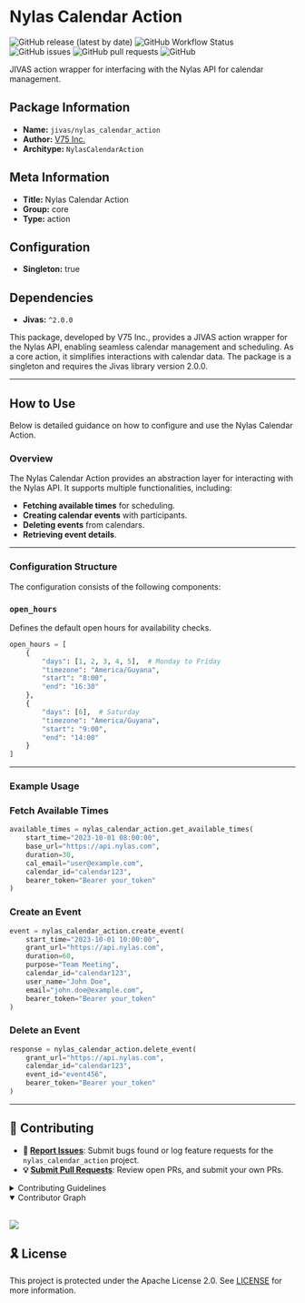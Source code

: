 # Nylas Calendar Action

![GitHub release (latest by date)](https://img.shields.io/github/v/release/TrueSelph/nylas_calendar_action)
![GitHub Workflow Status](https://img.shields.io/github/actions/workflow/status/TrueSelph/nylas_calendar_action/test-action.yaml)
![GitHub issues](https://img.shields.io/github/issues/TrueSelph/nylas_calendar_action)
![GitHub pull requests](https://img.shields.io/github/issues-pr/nylas_calendar_action)
![GitHub](https://img.shields.io/github/license/TrueSelph/nylas_calendar_action)

JIVAS action wrapper for interfacing with the Nylas API for calendar management.

## Package Information

- **Name:** `jivas/nylas_calendar_action`
- **Author:** [V75 Inc.](https://v75inc.com/)
- **Architype:** `NylasCalendarAction`

## Meta Information

- **Title:** Nylas Calendar Action
- **Group:** core
- **Type:** action

## Configuration

- **Singleton:** true

## Dependencies

- **Jivas:** `^2.0.0`

This package, developed by V75 Inc., provides a JIVAS action wrapper for the Nylas API, enabling seamless calendar management and scheduling. As a core action, it simplifies interactions with calendar data. The package is a singleton and requires the Jivas library version 2.0.0.

---

## How to Use

Below is detailed guidance on how to configure and use the Nylas Calendar Action.

### Overview

The Nylas Calendar Action provides an abstraction layer for interacting with the Nylas API. It supports multiple functionalities, including:

- **Fetching available times** for scheduling.
- **Creating calendar events** with participants.
- **Deleting events** from calendars.
- **Retrieving event details**.

---

### Configuration Structure

The configuration consists of the following components:

### `open_hours`

Defines the default open hours for availability checks.

```python
open_hours = [
    {
        "days": [1, 2, 3, 4, 5],  # Monday to Friday
        "timezone": "America/Guyana",
        "start": "8:00",
        "end": "16:30"
    },
    {
        "days": [6],  # Saturday
        "timezone": "America/Guyana",
        "start": "9:00",
        "end": "14:00"
    }
]
```

---

### Example Usage

### Fetch Available Times

```python
available_times = nylas_calendar_action.get_available_times(
    start_time="2023-10-01 08:00:00",
    base_url="https://api.nylas.com",
    duration=30,
    cal_email="user@example.com",
    calendar_id="calendar123",
    bearer_token="Bearer your_token"
)
```

### Create an Event

```python
event = nylas_calendar_action.create_event(
    start_time="2023-10-01 10:00:00",
    grant_url="https://api.nylas.com",
    duration=60,
    purpose="Team Meeting",
    calendar_id="calendar123",
    user_name="John Doe",
    email="john.doe@example.com",
    bearer_token="Bearer your_token"
)
```

### Delete an Event

```python
response = nylas_calendar_action.delete_event(
    grant_url="https://api.nylas.com",
    calendar_id="calendar123",
    event_id="event456",
    bearer_token="Bearer your_token"
)
```

---

## 🔰 Contributing

- **🐛 [Report Issues](https://github.com/TrueSelph/nylas_calendar_action/issues)**: Submit bugs found or log feature requests for the `nylas_calendar_action` project.
- **💡 [Submit Pull Requests](https://github.com/TrueSelph/nylas_calendar_action/blob/main/CONTRIBUTING.md)**: Review open PRs, and submit your own PRs.

<details closed>
<summary>Contributing Guidelines</summary>

1. **Fork the Repository**: Start by forking the project repository to your GitHub account.
2. **Clone Locally**: Clone the forked repository to your local machine using a git client.
   ```sh
   git clone https://github.com/TrueSelph/nylas_calendar_action
   ```
3. **Create a New Branch**: Always work on a new branch, giving it a descriptive name.
   ```sh
   git checkout -b new-feature-x
   ```
4. **Make Your Changes**: Develop and test your changes locally.
5. **Commit Your Changes**: Commit with a clear message describing your updates.
   ```sh
   git commit -m 'Implemented new feature x.'
   ```
6. **Push to GitHub**: Push the changes to your forked repository.
   ```sh
   git push origin new-feature-x
   ```
7. **Submit a Pull Request**: Create a PR against the original project repository. Clearly describe the changes and their motivations.
8. **Review**: Once your PR is reviewed and approved, it will be merged into the main branch. Congratulations on your contribution!
</details>

<details open>
<summary>Contributor Graph</summary>
<br>
<p align="left">
    <a href="https://github.com/TrueSelph/nylas_calendar_action/graphs/contributors">
        <img src="https://contrib.rocks/image?repo=TrueSelph/nylas_calendar_action" />
   </a>
</p>
</details>

## 🎗 License

This project is protected under the Apache License 2.0. See [LICENSE](./LICENSE) for more information.

